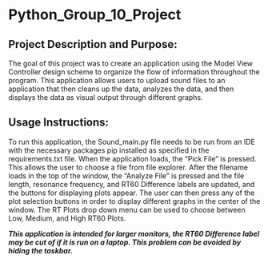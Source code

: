 # Python_Group_10_Project
## Project Description and Purpose:

The goal of this project was to create an application using the Model View Controller 
design scheme to organize the flow of information throughout the program. This application allows users to 
upload sound files to an application 
that then cleans up the data, analyzes the data, and then displays the data as visual output through different graphs. 

## Usage Instructions: 

To run this application, the Sound_main.py file needs to be run from an IDE with
 the necessary packages pip installed as specified in the requirements.txt file. 
When the application loads, the “Pick File” is pressed. This allows the user to 
choose a file from file explorer. After the filename loads in the top of the window, the “Analyze File” is 
pressed and the file length, resonance frequency, and RT60 Difference labels are updated, and the buttons for displaying plots appear. 
The user can then press any of the plot selection buttons in order to display different graphs in the center of the window. 
The RT Plots drop down menu can be used to choose between Low, Medium, and High RT60 Plots.

***This application is intended for larger monitors, the RT60 Difference label may be cut of if it is run on a laptop. This problem can be avoided by hiding the taskbar.***
